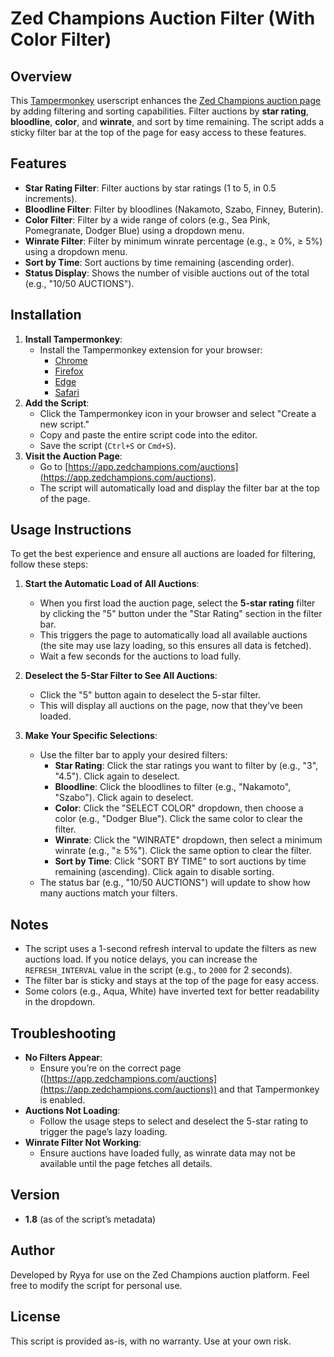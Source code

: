 # Zed Champions Auction Filter (With Color Filter)

## Overview
This [Tampermonkey](https://www.tampermonkey.net/) userscript enhances the [Zed Champions auction page](https://app.zedchampions.com/auctions) by adding filtering and sorting capabilities. Filter auctions by **star rating**, **bloodline**, **color**, and **winrate**, and sort by time remaining. The script adds a sticky filter bar at the top of the page for easy access to these features.

## Features
- **Star Rating Filter**: Filter auctions by star ratings (1 to 5, in 0.5 increments).
- **Bloodline Filter**: Filter by bloodlines (Nakamoto, Szabo, Finney, Buterin).
- **Color Filter**: Filter by a wide range of colors (e.g., Sea Pink, Pomegranate, Dodger Blue) using a dropdown menu.
- **Winrate Filter**: Filter by minimum winrate percentage (e.g., ≥ 0%, ≥ 5%) using a dropdown menu.
- **Sort by Time**: Sort auctions by time remaining (ascending order).
- **Status Display**: Shows the number of visible auctions out of the total (e.g., "10/50 AUCTIONS").

## Installation
1. **Install Tampermonkey**:
   - Install the Tampermonkey extension for your browser:
     - [Chrome](https://chrome.google.com/webstore/detail/tampermonkey/dhdgffkkebhmkfjojejmpbldmpobfkfo)
     - [Firefox](https://addons.mozilla.org/en-US/firefox/addon/tampermonkey/)
     - [Edge](https://microsoftedge.microsoft.com/addons/detail/tampermonkey/iikmkjmpaadaobahmlepeloendndfphd)
     - [Safari](https://apps.apple.com/us/app/tampermonkey/id1482490089)
2. **Add the Script**:
   - Click the Tampermonkey icon in your browser and select "Create a new script."
   - Copy and paste the entire script code into the editor.
   - Save the script (`Ctrl+S` or `Cmd+S`).
3. **Visit the Auction Page**:
   - Go to [https://app.zedchampions.com/auctions](https://app.zedchampions.com/auctions).
   - The script will automatically load and display the filter bar at the top of the page.

## Usage Instructions
To get the best experience and ensure all auctions are loaded for filtering, follow these steps:

1. **Start the Automatic Load of All Auctions**:
   - When you first load the auction page, select the **5-star rating** filter by clicking the "5" button under the "Star Rating" section in the filter bar.
   - This triggers the page to automatically load all available auctions (the site may use lazy loading, so this ensures all data is fetched).
   - Wait a few seconds for the auctions to load fully.

2. **Deselect the 5-Star Filter to See All Auctions**:
   - Click the "5" button again to deselect the 5-star filter.
   - This will display all auctions on the page, now that they’ve been loaded.

3. **Make Your Specific Selections**:
   - Use the filter bar to apply your desired filters:
     - **Star Rating**: Click the star ratings you want to filter by (e.g., "3", "4.5"). Click again to deselect.
     - **Bloodline**: Click the bloodlines to filter (e.g., "Nakamoto", "Szabo"). Click again to deselect.
     - **Color**: Click the "SELECT COLOR" dropdown, then choose a color (e.g., "Dodger Blue"). Click the same color to clear the filter.
     - **Winrate**: Click the "WINRATE" dropdown, then select a minimum winrate (e.g., "≥ 5%"). Click the same option to clear the filter.
     - **Sort by Time**: Click "SORT BY TIME" to sort auctions by time remaining (ascending). Click again to disable sorting.
   - The status bar (e.g., "10/50 AUCTIONS") will update to show how many auctions match your filters.

## Notes
- The script uses a 1-second refresh interval to update the filters as new auctions load. If you notice delays, you can increase the `REFRESH_INTERVAL` value in the script (e.g., to `2000` for 2 seconds).
- The filter bar is sticky and stays at the top of the page for easy access.
- Some colors (e.g., Aqua, White) have inverted text for better readability in the dropdown.

## Troubleshooting
- **No Filters Appear**:
  - Ensure you’re on the correct page ([https://app.zedchampions.com/auctions](https://app.zedchampions.com/auctions)) and that Tampermonkey is enabled.
- **Auctions Not Loading**:
  - Follow the usage steps to select and deselect the 5-star rating to trigger the page’s lazy loading.
- **Winrate Filter Not Working**:
  - Ensure auctions have loaded fully, as winrate data may not be available until the page fetches all details.

## Version
- **1.8** (as of the script’s metadata)

## Author
Developed by Ryya for use on the Zed Champions auction platform. Feel free to modify the script for personal use.

## License
This script is provided as-is, with no warranty. Use at your own risk.
